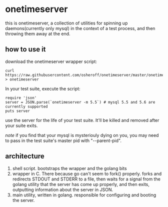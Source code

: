 # onetimeserver

this is onetimeserver, a collection of utilities for spinning up
daemons(currently only mysql) in the context of a test process, and then
throwing them away at the end.

## how to use it

download the onetimeserver wrapper script:

```
curl https://raw.githubusercontent.com/osheroff/onetimeserver/master/onetimeserver > onetimeserver
```

In your test suite, execute the script:

```
require 'json'
server = JSON.parse(`onetimeserver -m 5.5`) # mysql 5.5 and 5.6 are currently supported
puts server
```

use the server for the life of your test suite.  It'll be killed and removed
after your suite exits.

*note* if you find that your mysql is mysteriouly dying on you, you may need to
pass in the test suite's master pid with "--parent-pid".


## architecture

1.  shell script.  bootstraps the wrapper and the golang bits
2.  wrapper in C.  There because go can't seem to fork() properly.  forks and redirects
    STDOUT and STDERR to a file, then waits for a signal from the golang utility that the
    server has come up properly, and then exits, outputting information about the server in JSON.
3.  main utility, written in golang.  responsible for configuring and booting the server.


